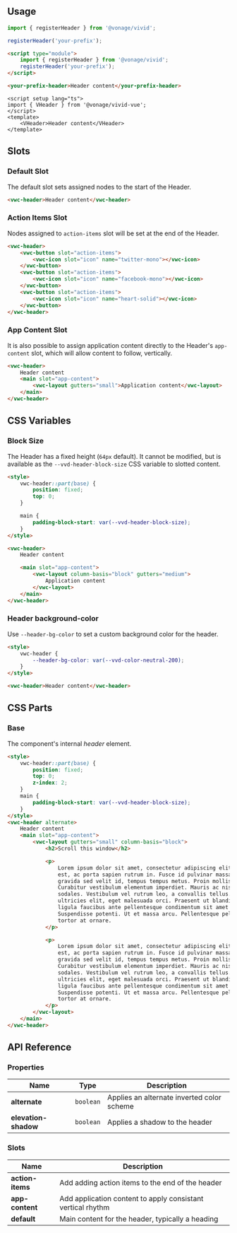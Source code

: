 ## Usage

<vwc-tabs gutters="none" activeid="vue-tab">
<vwc-tab label="Web component" id="web-tab"></vwc-tab>
<vwc-tab-panel>

```js
import { registerHeader } from '@vonage/vivid';

registerHeader('your-prefix');
```

```html preview full
<script type="module">
	import { registerHeader } from '@vonage/vivid';
	registerHeader('your-prefix');
</script>

<your-prefix-header>Header content</your-prefix-header>
```

</vwc-tab-panel>
<vwc-tab label="Vue" id="vue-tab"></vwc-tab>
<vwc-tab-panel>

```vue preview
<script setup lang="ts">
import { VHeader } from '@vonage/vivid-vue';
</script>
<template>
	<VHeader>Header content</VHeader>
</template>
```

</vwc-tab-panel>
</vwc-tabs>

## Slots

### Default Slot

The default slot sets assigned nodes to the start of the Header.

```html preview full
<vwc-header>Header content</vwc-header>
```

### Action Items Slot

Nodes assigned to `action-items` slot will be set at the end of the Header.

```html preview full
<vwc-header>
	<vwc-button slot="action-items">
		<vwc-icon slot="icon" name="twitter-mono"></vwc-icon>
	</vwc-button>
	<vwc-button slot="action-items">
		<vwc-icon slot="icon" name="facebook-mono"></vwc-icon>
	</vwc-button>
	<vwc-button slot="action-items">
		<vwc-icon slot="icon" name="heart-solid"></vwc-icon>
	</vwc-button>
</vwc-header>
```

### App Content Slot

It is also possible to assign application content directly to the Header's `app-content` slot, which will allow content to follow, vertically.

```html preview full
<vwc-header>
	Header content
	<main slot="app-content">
		<vwc-layout gutters="small">Application content</vwc-layout>
	</main>
</vwc-header>
```

## CSS Variables

### Block Size

The Header has a fixed height (`64px` default). It cannot be modified, but is available as the `--vvd-header-block-size` CSS variable to slotted content.

```html preview full
<style>
	vwc-header::part(base) {
		position: fixed;
		top: 0;
	}

	main {
		padding-block-start: var(--vvd-header-block-size);
	}
</style>

<vwc-header>
	Header content

	<main slot="app-content">
		<vwc-layout column-basis="block" gutters="medium">
			Application content
		</vwc-layout>
	</main>
</vwc-header>
```

### Header background-color

Use `--header-bg-color` to set a custom background color for the header.

```html preview full
<style>
	vwc-header {
		--header-bg-color: var(--vvd-color-neutral-200);
	}
</style>

<vwc-header>Header content</vwc-header>
```

## CSS Parts

### Base

The component's internal _header_ element.

```html preview full 350px
<style>
	vwc-header::part(base) {
		position: fixed;
		top: 0;
		z-index: 2;
	}
	main {
		padding-block-start: var(--vvd-header-block-size);
	}
</style>
<vwc-header alternate>
	Header content
	<main slot="app-content">
		<vwc-layout gutters="small" column-basis="block">
			<h2>Scroll this window</h2>

			<p>
				Lorem ipsum dolor sit amet, consectetur adipiscing elit. In mollis ante
				est, ac porta sapien rutrum in. Fusce id pulvinar massa. In est erat,
				gravida sed velit id, tempus tempus metus. Proin mollis auctor orci.
				Curabitur vestibulum elementum imperdiet. Mauris ac nisl vel nisi auctor
				sodales. Vestibulum vel rutrum leo, a convallis tellus. Aliquam vel
				ultricies elit, eget malesuada orci. Praesent ut blandit nisl. Morbi ut
				ligula faucibus ante pellentesque condimentum sit amet ac dui.
				Suspendisse potenti. Ut et massa arcu. Pellentesque pellentesque id
				tortor at ornare.
			</p>

			<p>
				Lorem ipsum dolor sit amet, consectetur adipiscing elit. In mollis ante
				est, ac porta sapien rutrum in. Fusce id pulvinar massa. In est erat,
				gravida sed velit id, tempus tempus metus. Proin mollis auctor orci.
				Curabitur vestibulum elementum imperdiet. Mauris ac nisl vel nisi auctor
				sodales. Vestibulum vel rutrum leo, a convallis tellus. Aliquam vel
				ultricies elit, eget malesuada orci. Praesent ut blandit nisl. Morbi ut
				ligula faucibus ante pellentesque condimentum sit amet ac dui.
				Suspendisse potenti. Ut et massa arcu. Pellentesque pellentesque id
				tortor at ornare.
			</p>
		</vwc-layout>
	</main>
</vwc-header>
```

## API Reference

### Properties

<div class="table-wrapper">

| Name                 | Type      | Description                                |
| -------------------- | --------- | ------------------------------------------ |
| **alternate**        | `boolean` | Applies an alternate inverted color scheme |
| **elevation-shadow** | `boolean` | Applies a shadow to the header             |

</div>

### Slots

<div class="table-wrapper">

| Name             | Description                                                 |
| ---------------- | ----------------------------------------------------------- |
| **action-items** | Add adding action items to the end of the header            |
| **app-content**  | Add application content to apply consistant vertical rhythm |
| **default**      | Main content for the header, typically a heading            |

</div>
